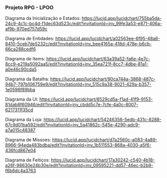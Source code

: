 ### Projeto RPG - LPOO

Diagrama da Inicialização e Estados: https://lucid.app/lucidchart/755ba5da-24c9-4c1c-bc4d-f1dec63d523c/edit?invitationId=inv_99fe3a53-e871-406a-af9b-970ed757d59c

Diagrama de Entidades: https://lucid.app/lucidchart/a02563ee-6f95-48a6-8410-5ceb7de5232c/edit?invitationId=inv_bee4165a-418d-478e-b6cb-66ca288cedf6

Diagrama de Items: https://lucid.app/lucidchart/63a39a52-fa6e-4e7c-8cc9-e219a5092aa5/edit?invitationId=inv_35ea721f-8cc7-4dbe-81a1-a0e46c90cda5

Diagrama da Batalha: https://lucid.app/lucidchart/90ca744a-3868-487c-94b7-797b106759e9/edit?invitationId=inv_515c9a38-9021-429a-b357-1e0596f89bba

Diagrama da UI: https://lucid.app/lucidchart/8529cd5a-f1ad-41f9-9153-81dab8f60946/edit?invitationId=inv_cbdd5c7e-7cfe-4a0c-8007-6217311f35cd

Diagrama da Loja: https://lucid.app/lucidchart/54246356-5edb-431c-8288-67c9d01ba592/edit?invitationId=inv_5a41862c-545e-4290-adc9-a7a015c48387

Diagrama de Missoes: https://lucid.app/lucidchart/d7a2560c-a083-4a89-8966-94eda483bdba/edit?invitationId=inv_1b511553-868a-4030-a5f6-436fcd867e04

Diagrama de Feitiços: https://lucid.app/lucidchart/17a30242-c540-4b18-a26f-98630e24b30e/edit?invitationId=inv_09595221-dd57-46ec-b2b9-f6b6dc4a3763

